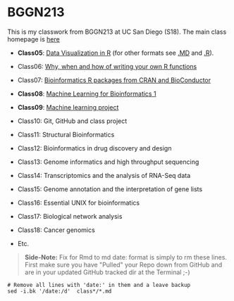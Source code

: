 # BGGN213 

This is my classwork from BGGN213 at UC San Diego (S18). 
The main class homepage is [here](https://bioboot.github.io/bggn213_S18/)

- **Class05**: [Data Visualization in R](https://bioboot.github.io/bggn213/class05/class5.html) (for other formats see  [.MD](https://github.com/bioboot/bggn213/blob/master/class05/class5.md) and [.R](https://github.com/bioboot/bggn213/blob/master/class05/class5.R)).


- Class06: [Why, when and how of writing your own R functions]() 

- Class07: [Bioinformatics R packages from CRAN and BioConductor]() 

- **Class08**: [Machine Learning for Bioinformatics 1]() 

- **Class09**: [Machine learning project](https://bioboot.github.io/bggn213/class09/class9.html)

- Class10: Git, GitHub and class project  

- Class11: Structural Bioinformatics    

- Class12: Bioinformatics in drug discovery and design 

- Class13: Genome informatics and high throughput sequencing   

- Class14: Transcriptomics and the analysis of RNA-Seq data 

- Class15: Genome annotation and the interpretation of gene lists    

- Class16: Essential UNIX for bioinformatics 

- Class17: Biological network analysis   

- Class18: Cancer genomics 

- Etc.

> **Side-Note:** Fix for Rmd to md date: format is simply to rm these lines. First make sure you have "Pulled" your Repo down from GitHub and are in your updated GitHub tracked dir at the Terminal ;-)

```
# Remove all lines with 'date:' in them and a leave backup
sed -i.bk '/date:/d'  class*/*.md
```

